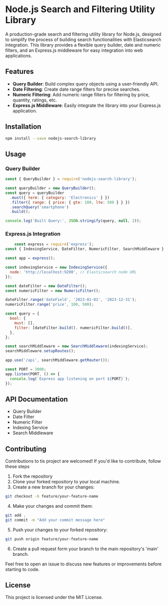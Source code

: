 # Node.js Search and Filtering Utility Library

A production-grade search and filtering utility library for Node.js, designed to simplify the process of building search functionalities with Elasticsearch integration. This library provides a flexible query builder, date and numeric filters, and an Express.js middleware for easy integration into web applications.

## Features

- **Query Builder**: Build complex query objects using a user-friendly API.
- **Date Filtering**: Create date range filters for precise searches.
- **Numeric Filtering**: Add numeric range filters for filtering by price, quantity, ratings, etc.
- **Express.js Middleware**: Easily integrate the library into your Express.js application.

## Installation

```bash
npm install --save nodejs-search-library
```

## Usage
### Query Builder

```javascript
const { QueryBuilder } = require('nodejs-search-library');

const queryBuilder = new QueryBuilder();
const query = queryBuilder
  .must({ term: { category: 'Electronics' } })
  .filter({ range: { price: { gte: 100, lte: 500 } } })
  .searchQuery('smartphone')
  .build();

console.log('Built Query:', JSON.stringify(query, null, 2));
```

### Express.js Integration
```javascript 
    const express = require('express');
const { IndexingService, DateFilter, NumericFilter, SearchMiddleware } = require('nodejs-search-library');

const app = express();

const indexingService = new IndexingService({
  node: 'http://localhost:9200', // Elasticsearch node URL
});

const dateFilter = new DateFilter();
const numericFilter = new NumericFilter();

dateFilter.range('dateField', '2023-01-01', '2023-12-31');
numericFilter.range('price', 100, 500);

const query = {
  bool: {
    must: [],
    filter: [dateFilter.build(), numericFilter.build()],
  },
};

const searchMiddleware = new SearchMiddleware(indexingService);
searchMiddleware.setupRoutes();

app.use('/api', searchMiddleware.getRouter());

const PORT = 3000;
app.listen(PORT, () => {
  console.log(`Express app listening on port ${PORT}`);
});
```

## API Documentation
- Query Builder
- Date Filter
- Numeric Filter
- Indexing Service
- Search Middleware

## Contributing

Contributions to tis project are welcomed! If you'd like to contribute, follow these steps

1. Fork the repository
2. Clone your forked repository to your local machine.
3. Create a new branch for your changes:
```bash
git checkout -b feature/your-feature-name
```
4. Make your changes and commit them:
```bash
git add .
git commit -m "Add your commit message here"
```
5. Push your changes to your forked repository:
```bash
git push origin feature/your-feature-name
```
6. Create a pull request form your branch to the main repository's 'main' branch.

Feel free to open an issue to discuss new features or improvements before starting to code.

## License
This project is licensed under the MIT License.


